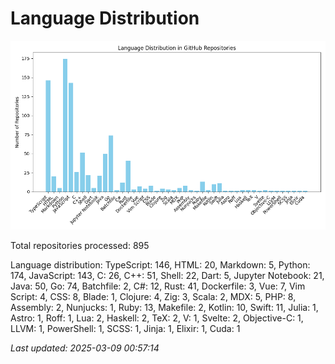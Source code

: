 # Language Distribution

![Language Distribution Chart](language_distribution_bar_chart.png)

Total repositories processed: 895

Language distribution:
TypeScript: 146, HTML: 20, Markdown: 5, Python: 174, JavaScript: 143, C: 26, C++: 51, Shell: 22, Dart: 5, Jupyter Notebook: 21, Java: 50, Go: 74, Batchfile: 2, C#: 12, Rust: 41, Dockerfile: 3, Vue: 7, Vim Script: 4, CSS: 8, Blade: 1, Clojure: 4, Zig: 3, Scala: 2, MDX: 5, PHP: 8, Assembly: 2, Nunjucks: 1, Ruby: 13, Makefile: 2, Kotlin: 10, Swift: 11, Julia: 1, Astro: 1, Roff: 1, Lua: 2, Haskell: 2, TeX: 2, V: 1, Svelte: 2, Objective-C: 1, LLVM: 1, PowerShell: 1, SCSS: 1, Jinja: 1, Elixir: 1, Cuda: 1


_Last updated: 2025-03-09 00:57:14_

